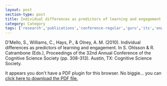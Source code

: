 ```yaml
---
layout: post
section-type: post
title: Individual differences as predictors of learning and engagement
category: Category
tags: ['research','publications','conference-regular','guru','its','engagement','education-research']
---
```

D’Mello, S., Williams, C., Hays, P., & Olney, A. M. (2010). Individual differences as predictors of learning and engagement. In S.  Ohlsson & R. Catrambone (Eds.), Proceedings of the 32nd Annual Conference of the Cognitive Science Society (pp. 308-313). Austin, TX: Cognitive Science Society.  

<object data="https://umdrive.memphis.edu/aolney/public/publications/dmello_cogsci2010.pdf" type="application/pdf" width="100%" height="600px">
 
  <p>It appears you don't have a PDF plugin for this browser.
  No biggie... you can <a href="https://umdrive.memphis.edu/aolney/public/publications/dmello_cogsci2010.pdf">click here to
  download the PDF file.</a></p>
  
</object>
